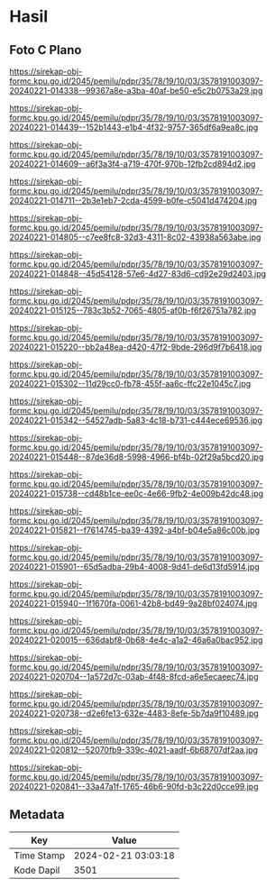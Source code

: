# Hasil

## Foto C Plano

https://sirekap-obj-formc.kpu.go.id/2045/pemilu/pdpr/35/78/19/10/03/3578191003097-20240221-014338--99367a8e-a3ba-40af-be50-e5c2b0753a29.jpg

https://sirekap-obj-formc.kpu.go.id/2045/pemilu/pdpr/35/78/19/10/03/3578191003097-20240221-014439--152b1443-e1b4-4f32-9757-365df6a9ea8c.jpg

https://sirekap-obj-formc.kpu.go.id/2045/pemilu/pdpr/35/78/19/10/03/3578191003097-20240221-014609--a6f3a3f4-a719-470f-970b-12fb2cd894d2.jpg

https://sirekap-obj-formc.kpu.go.id/2045/pemilu/pdpr/35/78/19/10/03/3578191003097-20240221-014711--2b3e1eb7-2cda-4599-b0fe-c5041d474204.jpg

https://sirekap-obj-formc.kpu.go.id/2045/pemilu/pdpr/35/78/19/10/03/3578191003097-20240221-014805--c7ee8fc8-32d3-4311-8c02-43938a563abe.jpg

https://sirekap-obj-formc.kpu.go.id/2045/pemilu/pdpr/35/78/19/10/03/3578191003097-20240221-014848--45d54128-57e6-4d27-83d6-cd92e29d2403.jpg

https://sirekap-obj-formc.kpu.go.id/2045/pemilu/pdpr/35/78/19/10/03/3578191003097-20240221-015125--783c3b52-7065-4805-af0b-f6f26751a782.jpg

https://sirekap-obj-formc.kpu.go.id/2045/pemilu/pdpr/35/78/19/10/03/3578191003097-20240221-015220--bb2a48ea-d420-47f2-9bde-296d9f7b6418.jpg

https://sirekap-obj-formc.kpu.go.id/2045/pemilu/pdpr/35/78/19/10/03/3578191003097-20240221-015302--11d29cc0-fb78-455f-aa6c-ffc22e1045c7.jpg

https://sirekap-obj-formc.kpu.go.id/2045/pemilu/pdpr/35/78/19/10/03/3578191003097-20240221-015342--54527adb-5a83-4c18-b731-c444ece69536.jpg

https://sirekap-obj-formc.kpu.go.id/2045/pemilu/pdpr/35/78/19/10/03/3578191003097-20240221-015448--87de36d8-5998-4966-bf4b-02f29a5bcd20.jpg

https://sirekap-obj-formc.kpu.go.id/2045/pemilu/pdpr/35/78/19/10/03/3578191003097-20240221-015738--cd48b1ce-ee0c-4e66-9fb2-4e009b42dc48.jpg

https://sirekap-obj-formc.kpu.go.id/2045/pemilu/pdpr/35/78/19/10/03/3578191003097-20240221-015821--f7614745-ba39-4392-a4bf-b04e5a86c00b.jpg

https://sirekap-obj-formc.kpu.go.id/2045/pemilu/pdpr/35/78/19/10/03/3578191003097-20240221-015901--65d5adba-29b4-4008-9d41-de6d13fd5914.jpg

https://sirekap-obj-formc.kpu.go.id/2045/pemilu/pdpr/35/78/19/10/03/3578191003097-20240221-015940--1f1670fa-0061-42b8-bd49-9a28bf024074.jpg

https://sirekap-obj-formc.kpu.go.id/2045/pemilu/pdpr/35/78/19/10/03/3578191003097-20240221-020015--636dabf8-0b68-4e4c-a1a2-46a6a0bac952.jpg

https://sirekap-obj-formc.kpu.go.id/2045/pemilu/pdpr/35/78/19/10/03/3578191003097-20240221-020704--1a572d7c-03ab-4f48-8fcd-a6e5ecaeec74.jpg

https://sirekap-obj-formc.kpu.go.id/2045/pemilu/pdpr/35/78/19/10/03/3578191003097-20240221-020738--d2e6fe13-632e-4483-8efe-5b7da9f10489.jpg

https://sirekap-obj-formc.kpu.go.id/2045/pemilu/pdpr/35/78/19/10/03/3578191003097-20240221-020812--52070fb9-339c-4021-aadf-6b68707df2aa.jpg

https://sirekap-obj-formc.kpu.go.id/2045/pemilu/pdpr/35/78/19/10/03/3578191003097-20240221-020841--33a47a1f-1765-46b6-90fd-b3c22d0cce99.jpg


## Metadata

| Key        | Value               |
| ---------- | ------------------- |
| Time Stamp | 2024-02-21 03:03:18 |
| Kode Dapil | 3501                |



